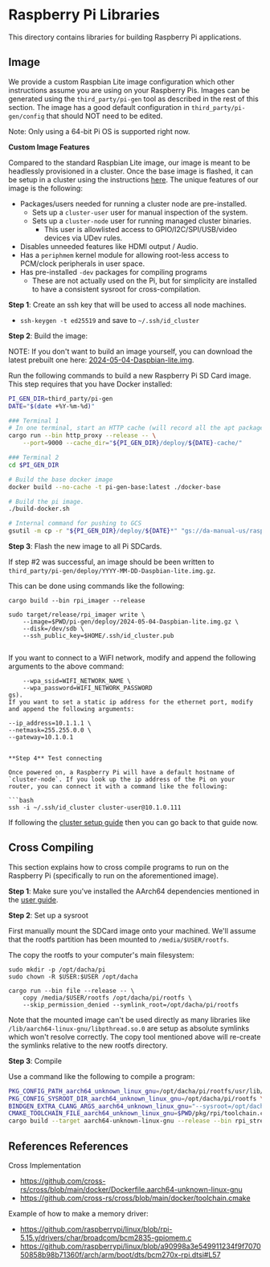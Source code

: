 # Raspberry Pi Libraries

This directory contains libraries for building Raspberry Pi applications.

## Image

We provide a custom Raspbian Lite image configuration which other instructions assume you are using on your Raspberry Pis. Images can be generated using the `third_party/pi-gen` tool as described in the rest of this section. The image has a good default configuration in `third_party/pi-gen/config` that should NOT need to be edited.

Note: Only using a 64-bit Pi OS is supported right now.

**Custom Image Features**

Compared to the standard Raspbian Lite image, our image is meant to be headlessly provisioned in a cluster. Once the base image is flashed, it can be setup in a cluster using the instructions [here](../container/index.md). The unique features of our image is the following:

- Packages/users needed for running a cluster node are pre-installed.
	- Sets up a `cluster-user` user for manual inspection of the system.
	- Sets up a `cluster-node` user for running managed cluster binaries.
		- This user is allowlisted access to GPIO/I2C/SPI/USB/video devices via UDev rules.
- Disables unneeded features like HDMI output / Audio.
- Has a `periphmem` kernel module for allowing root-less access to PCM/clock peripherals in user space. 
- Has pre-installed `-dev` packages for compiling programs
	- These are not actually used on the Pi, but for simplicity are installed to have a consistent sysroot for cross-compilation.

**Step 1**: Create an ssh key that will be used to access all node machines.

- `ssh-keygen -t ed25519` and save to `~/.ssh/id_cluster`

**Step 2**: Build the image:

NOTE: If you don't want to build an image yourself, you can download the latest prebuilt one here: [2024-05-04-Daspbian-lite.img](https://storage.googleapis.com/da-manual-us/raspbian-builds/2024-05-04/2024-05-04-Daspbian-lite.img.gz).

Run the following commands to build a new Raspberry Pi SD Card image. This step requires that you have Docker installed:

```bash
PI_GEN_DIR=third_party/pi-gen
DATE="$(date +%Y-%m-%d)"

### Terminal 1
# In one terminal, start an HTTP cache (will record all the apt packages used).
cargo run --bin http_proxy --release -- \
	--port=9000 --cache_dir="${PI_GEN_DIR}/deploy/${DATE}-cache/"

### Terminal 2
cd $PI_GEN_DIR

# Build the base docker image
docker build --no-cache -t pi-gen-base:latest ./docker-base

# Build the pi image.
./build-docker.sh

# Internal command for pushing to GCS
gsutil -m cp -r "${PI_GEN_DIR}/deploy/${DATE}*" "gs://da-manual-us/raspbian-builds/${DATE}/"
```

**Step 3**: Flash the new image to all Pi SDCards.

If step #2 was successful, an image should be been written to `third_party/pi-gen/deploy/YYYY-MM-DD-Daspbian-lite.img.gz`.

This can be done using commands like the following:

```
cargo build --bin rpi_imager --release

sudo target/release/rpi_imager write \
    --image=$PWD/pi-gen/deploy/2024-05-04-Daspbian-lite.img.gz \
    --disk=/dev/sdb \
    --ssh_public_key=$HOME/.ssh/id_cluster.pub
    
```

If you want to connect to a WiFI network, modify and append the following arguments to the above command:

```
    --wpa_ssid=WIFI_NETWORK_NAME \
    --wpa_password=WIFI_NETWORK_PASSWORD
gs).
If you want to set a static ip address for the ethernet port, modify and append the following arguments:

```
	--ip_address=10.1.1.1 \
    --netmask=255.255.0.0 \
    --gateway=10.1.0.1
```

**Step 4** Test connecting

Once powered on, a Raspberry Pi will have a default hostname of `cluster-node`. If you look up the ip address of the Pi on your router, you can connect it with a command like the following:

```bash
ssh -i ~/.ssh/id_cluster cluster-user@10.1.0.111
```

If following the [cluster setup guide](../container/index.md) then you can go back to that guide now.

## Cross Compiling

This section explains how to cross compile programs to run on the Raspberry Pi (specifically to run on the aforementioned image).

**Step 1**: Make sure you've installed the AArch64 dependencies mentioned in the [user guide](../../doc/user_guide.md).

**Step 2**: Set up a sysroot

First manually mount the SDCard image onto your machined. We'll assume that the rootfs partition has been mounted to `/media/$USER/rootfs`.

The copy the rootfs to your computer's main filesystem:

```
sudo mkdir -p /opt/dacha/pi
sudo chown -R $USER:$USER /opt/dacha

cargo run --bin file --release -- \
	copy /media/$USER/rootfs /opt/dacha/pi/rootfs \
	--skip_permission_denied --symlink_root=/opt/dacha/pi/rootfs
```

Note that the mounted image can't be used directly as many libraries like `/lib/aarch64-linux-gnu/libpthread.so.0` are setup as absolute symlinks which won't resolve correctly. The copy tool mentioned above will re-create the symlinks relative to the new rootfs directory.

**Step 3**: Compile

Use a command like the following to compile a program:

```bash
PKG_CONFIG_PATH_aarch64_unknown_linux_gnu=/opt/dacha/pi/rootfs/usr/lib/aarch64-linux-gnu/pkgconfig \
PKG_CONFIG_SYSROOT_DIR_aarch64_unknown_linux_gnu=/opt/dacha/pi/rootfs \
BINDGEN_EXTRA_CLANG_ARGS_aarch64_unknown_linux_gnu="--sysroot=/opt/dacha/pi/rootfs" \
CMAKE_TOOLCHAIN_FILE_aarch64_unknown_linux_gnu=$PWD/pkg/rpi/toolchain.cmake \
cargo build --target aarch64-unknown-linux-gnu --release --bin rpi_streamer
```

## References References

Cross Implementation
- https://github.com/cross-rs/cross/blob/main/docker/Dockerfile.aarch64-unknown-linux-gnu
- https://github.com/cross-rs/cross/blob/main/docker/toolchain.cmake


Example of how to make a memory driver:
- https://github.com/raspberrypi/linux/blob/rpi-5.15.y/drivers/char/broadcom/bcm2835-gpiomem.c
- https://github.com/raspberrypi/linux/blob/a90998a3e549911234f9f707050858b98b71360f/arch/arm/boot/dts/bcm270x-rpi.dtsi#L57

